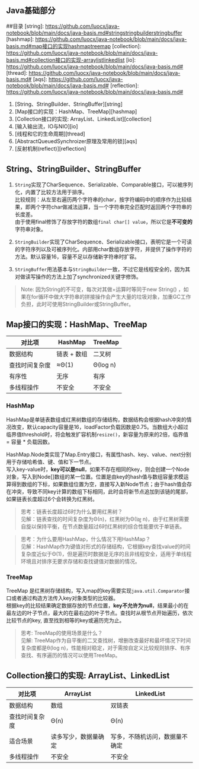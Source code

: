 ## Java基础部分
##目录
[string]: <https://github.com/luocx/java-notebook/blob/main/docs/java-basis.md#stringstringbuilderstringbuffer>
[hashmap]: <https://github.com/luocx/java-notebook/blob/main/docs/java-basis.md#map接口的实现hashmaptreemap>
[collection]: <https://github.com/luocx/java-notebook/blob/main/docs/java-basis.md#collection接口的实现-arraylistlinkedlist>
[io]: <https://github.com/luocx/java-notebook/blob/main/docs/java-basis.md#>
[thread]: <https://github.com/luocx/java-notebook/blob/main/docs/java-basis.md#>
[aqs]: <https://github.com/luocx/java-notebook/blob/main/docs/java-basis.md#>
[reflection]: <https://github.com/luocx/java-notebook/blob/main/docs/java-basis.md#>

1. [String、StringBuilder、StringBuffer][string]
2. [Map接口的实现：HashMap、TreeMap][hashmap]
3. [Collection接口的实现: ArrayList、LinkedList][collection]
4. [输入输出流，IO与NIO][io]
4. [线程和它的生命周期][thread] 
5. [AbstractQueuedSynchroizer原理及常用的锁][aqs]
6. [反射机制(reflect)][reflection]


## String、StringBuilder、StringBuffer
1. `String`实现了CharSequence、Serializable、Comparable接口，可以被序列化，内置了比较方法用于排序。  
比较规则：从左至右遍历两个字符串的char，按字符编码中的顺序作为比较结果，即两个字符char做减法运算，当一个字符串完全匹配时返回两个字符串的长度差。  
由于使用final修饰了存放字符的数组`final char[] value`，所以它是**不可变的**字符串对象。

2. `StringBuilder`实现了CharSequence、Serializable接口，表明它是一个可读的字符序列以及可被序列化。内部用char数组存放字符，并提供了操作字符的方法。默认容量16，容量不足以存储新字符串时扩容。

3. `StringBuffer`用法基本与`StringBuilder`一致，不过它是线程安全的，因为其对做读写操作的方法上加了synchronized关键字修饰。

> Note: 因为String的不可变，每次对其做+运算时等同于new String() ，如果在for循环中做大字符串的拼接操作会产生大量的垃圾对象，加重GC工作负担，此时可使用StringBuilder或StringBuffer。


## Map接口的实现：HashMap、TreeMap
  
| 对比项 | HashMap | TreeMap |
| ----------- | ----------- |----------- |
| 数据结构 | 链表 + 数组 |二叉树 |
| 查找时间复杂度 | ≈Θ(1) |Θ(log n) |
| 有序性 | 无序 |有序 |
| 多线程操作 | 不安全 |不安全 |

### HashMap
HashMap是单链表数组或红黑树数组的存储结构，数据结构会根据hash冲突的情况改变，默认capacity容量是16，loadFactor负载因数是0.75。当数组大小超过临界值threshold时，将会触发扩容机制`resize()`，新容量为原来的2倍，临界值 = 容量 * 负载因数。  

HashMap.Node类实现了Map.Entry接口，有属性hash、key、value、next分别用于存储哈希值、键、值和下一节点。    
写入key-value时，**key可以是null**，如果不存在相同的key，则会创建一个Node对象，写入到Node[]数组的某一位置。位置是由key的hash值与数组容量求模运算得到数组的下标，如果数组位置为空，直接写入新Node节点；由于hash值会存在冲突，导致不同key计算的数组下标相同，此时会将新节点追加到该链的尾部，如果链表长度超过6个会转换为红黑树。  


>思考：链表长度超过6时为什么要用红黑树？<br>
见解：链表查找的时间复杂度为Θ(n)，红黑树为Θ(㏒ n)，由于红黑树需要自旋以保持平衡，在节点数量超过6时红黑树的综合性能要优于单链表。

>思考：为什么要用HashMap，什么情况下用HashMap？<br>
见解：HashMap作为键值对形式的存储结构，它根据key查找value的时间复杂度近似于Θ(1)，但是遍历时数据是无序的且非线程安全，适用于单线程环境且对排序无要求存储和查找键值对数据的情况。

### TreeMap
TreeMap 是红黑树存储结构，写入map的key需要实现`java.util.Comparator`接口或者通过构造方法传入key对象类型的比较器。  
根据key的比较结果确定数据存放的节点位置，**key不允许为null**，结果最小的在最左边的叶子节点，最大的在最右边的叶子节点。查找时从根节点开始遍历，依次比较节点的key, 直至找到相等的key或遍历完为止。  
  
>思考: TreeMap的使用场景是什么？<br>
>见解: TreeMap作为自平衡的二叉查找树，增删改查最好和最坏情况下时间复杂度都是θ(log n)，性能相对稳定，对于需按自定义比较规则排序、有序查找、有序遍历的情况可以使用TreeMap。
  
 
## Collection接口的实现: ArrayList、LinkedList
| 对比项 | ArrayList | LinkedList |
| ----------- | ----------- |----------- |
| 数据结构 | 数组 | 双链表 |
| 查找时间复杂度 | Θ(n) |Θ(n) |
| 适合场景 | 读多写少，数据量确定 | 写多，不随机访问，数据量不确定 |
| 多线程操作 | 不安全 |不安全 |